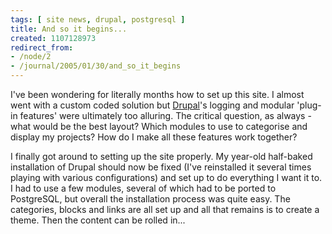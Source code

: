```yaml
---
tags: [ site news, drupal, postgresql ]
title: And so it begins...
created: 1107128973
redirect_from:
- /node/2
- /journal/2005/01/30/and_so_it_begins
---
```

I've been wondering for literally months how to set up this site. I almost went
with a custom coded solution but [Drupal](https://drupal.org)'s logging and
modular 'plug-in features' were ultimately too alluring. The critical question,
as always - what would be the best layout? Which modules to use to categorise
and display my projects? How do I make all these features work
together?<!--break-->

I finally got around to setting up the site properly. My year-old half-baked
installation of Drupal should now be fixed (I've reinstalled it several times
playing with various configurations) and set up to do everything I want it to. I
had to use a few modules, several of which had to be ported to PostgreSQL, but
overall the installation process was quite easy. The categories, blocks and
links are all set up and all that remains is to create a theme. Then the content
can be rolled in...
